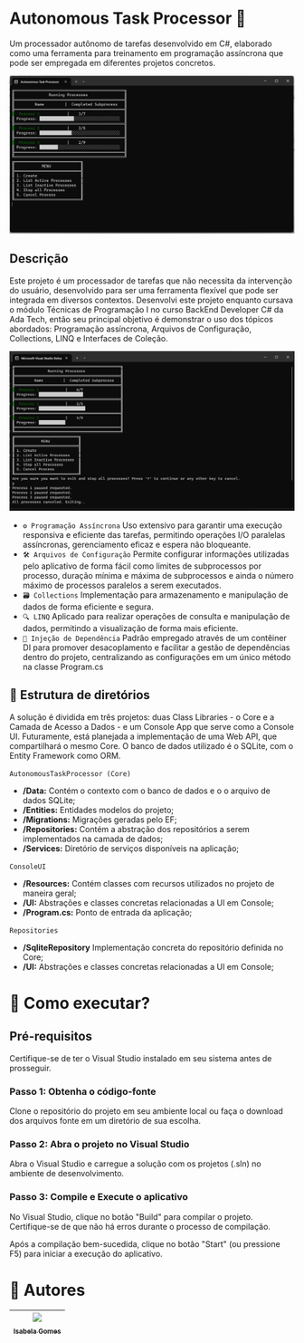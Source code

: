 # Autonomous Task Processor 🤖

 Um processador autônomo de tarefas desenvolvido em C#, elaborado como uma ferramenta para treinamento em programação assíncrona que pode ser empregada em diferentes projetos concretos.

<p align="center">
  <img src="/imgs/initialView.png" alt="Tela inicial" width="600px">
</p>

## Descrição

Este projeto é um processador de tarefas que não necessita da intervenção do usuário, desenvolvido para ser uma ferramenta flexível que pode ser integrada em diversos contextos. Desenvolvi este projeto enquanto cursava o módulo Técnicas de Programação I no curso BackEnd Developer C# da Ada Tech, então seu principal
objetivo é demonstrar o uso dos tópicos abordados: Programação assíncrona, Arquivos de Configuração, Collections, LINQ e Interfaces de Coleção.

 <p align="center">
  <img src="/imgs/completedView.png" alt="Tela Processos pausados" width="600px">
</p>

- `⚙️ Programação Assíncrona`
 Uso extensivo para garantir uma execução responsiva e eficiente das tarefas, permitindo operações I/O paralelas assíncronas, gerenciamento eficaz e espera não bloqueante.
- `🛠️ Arquivos de Configuração`
 Permite configurar informações utilizadas pelo aplicativo de forma fácil como limites de subprocessos por processo, duração mínima e máxima de subprocessos e ainda o número máximo de processos paralelos a serem executados.
- `🗃️ Collections`
 Implementação para armazenamento e manipulação de dados de forma eficiente e segura.
- `🔍 LINQ`
 Aplicado para realizar operações de consulta e manipulação de dados, permitindo a visualização de forma mais eficiente.
- `💉 Injeção de Dependência`
 Padrão empregado através de um contêiner DI para promover desacoplamento e facilitar a gestão de dependências dentro do projeto, centralizando as configurações em um único método na classe Program.cs

## 📁 Estrutura de diretórios
A solução é dividida em três projetos: duas Class Libraries - o Core e a Camada de Acesso a Dados - e um Console App que serve como a Console UI. Futuramente, está planejada a implementação de uma Web API, que compartilhará o mesmo Core. O banco de dados utilizado é o SQLite, com o Entity Framework como ORM.

`AutonomousTaskProcessor (Core)`
- **/Data:** Contém o contexto com o banco de dados e o o arquivo de dados SQLite;
-  **/Entities:** Entidades modelos do projeto;
- **/Migrations:** Migrações geradas pelo EF;
- **/Repositories:** Contém a abstração dos repositórios a serem implementados na camada de dados;
- **/Services:** Diretório de serviços disponíveis na aplicação;

`ConsoleUI`
- **/Resources:** Contém classes com recursos utilizados no projeto de maneira geral;
- **/UI:** Abstrações e classes concretas relacionadas a UI em Console;
- **/Program.cs:** Ponto de entrada da aplicação;

`Repositories`
- **/SqliteRepository** Implementação concreta do repositório definida no Core;
- **/UI:** Abstrações e classes concretas relacionadas a UI em Console;

# 🔧 Como executar?

## Pré-requisitos
Certifique-se de ter o Visual Studio instalado em seu sistema antes de prosseguir.

### Passo 1: Obtenha o código-fonte
Clone o repositório do projeto em seu ambiente local ou faça o download dos arquivos fonte em um diretório de sua escolha.

### Passo 2: Abra o projeto no Visual Studio
Abra o Visual Studio e carregue a solução com os projetos (.sln) no ambiente de desenvolvimento.

### Passo 3: Compile e Execute o aplicativo
No Visual Studio, clique no botão "Build" para compilar o projeto. Certifique-se de que não há erros durante o processo de compilação.

Após a compilação bem-sucedida, clique no botão "Start" (ou pressione F5) para iniciar a execução do aplicativo.

# 👥 Autores

| [<img src="https://avatars.githubusercontent.com/u/129897959?v=4" width=115><br><sub>Isabela Gomes</sub>](https://github.com/isabelamendesx)  |
| :---: | 

